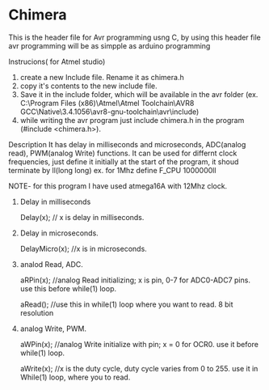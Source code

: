 # Chimera
This is the header file for Avr programming usng C, by using this header file avr programming will be as simpple as arduino programming

 Instrucions( for Atmel studio)
1. create a new Include file. Rename it as chimera.h
2. copy it's contents to the new include file.
3. Save  it in the include folder, which will be available in the avr folder
  (ex. C:\Program Files (x86)\Atmel\Atmel Toolchain\AVR8 GCC\Native\3.4.1056\avr8-gnu-toolchain\avr\include)
4. while writing the avr program just include chimera.h in the program (#include <chimera.h>). 

  Description
It has delay in milliseconds and microseconds, ADC(analog read), PWM(analog Write) functions.
It can be used for differnt clock frequencies, just define it initially at the start of the program, it shoud terminate by ll(long long)
 ex. for 1Mhz define F_CPU 1000000ll 

NOTE- for this program I have used atmega16A with 12Mhz clock.

1. Delay in milliseconds

   Delay(x);  // x is delay in milliseconds.
  
2. Delay in microseconds.

   DelayMicro(x);   //x is in microseconds.
   
3. analod Read, ADC.

   aRPin(x);  //analog Read initializing; x is pin, 0-7 for  ADC0-ADC7 pins. use this before while(1) loop.
   
   aRead();   //use this in while(1) loop where you want to read. 8 bit resolution
   
4. analog Write, PWM.

   aWPin(x);  //analog Write initialize with pin; x = 0 for OCR0. use it before while(1) loop.
   
   aWrite(x);  //x is the duty cycle, duty cycle varies from 0 to 255. use it in While(1) loop, where you to read.
   
 
